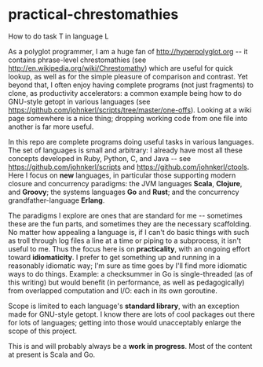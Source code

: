 practical-chrestomathies
========================

How to do task T in language L

As a polyglot programmer, I am a huge fan of http://hyperpolyglot.org -- it
contains phrase-level chrestomathies (see
http://en.wikipedia.org/wiki/Chrestomathy) which are useful for quick lookup,
as well as for the simple pleasure of comparison and contrast. Yet beyond that,
I often enjoy having complete programs (not just fragments) to clone, as
productivity accelerators: a common example being how to do GNU-style getopt in
various languages (see
https://github.com/johnkerl/scripts/tree/master/one-offs). Looking at a wiki
page somewhere is a nice thing; dropping working code from one file into
another is far more useful.

In this repo are complete programs doing useful tasks in various languages.
The set of languages is small and arbitrary: I already have most all these
concepts developed in Ruby, Python, C, and Java -- see
https://github.com/johnkerl/scripts and https://github.com/johnkerl/ctools.
Here I focus on **new** languages, in particular those supporting modern closure
and concurrency paradigms: the JVM languages **Scala**, **Clojure**, and **Groovy**;
the systems languages **Go** and **Rust**; and the concurrency grandfather-language
**Erlang**.

The paradigms I explore are ones that are standard for me -- sometimes these
are the fun parts, and sometimes they are the necessary scaffolding. No matter
how appealing a language is, if I can't do basic things with such as troll
through log files a line at a time or piping to a subprocess, it isn't useful
to me.  Thus the focus here is on **practicality**, with an ongoing effort toward
**idiomaticity**. I prefer to get something up and running in a reasonably
idiomatic way; I'm sure as time goes by I'll find more idiomatic ways to do
things. Example: a checksummer in Go is single-threaded (as of this writing)
but would benefit (in performance, as well as pedagogically) from overlapped
computation and I/O: each in its own goroutine.

Scope is limited to each language's **standard library**, with an exception made
for GNU-style getopt. I know there are lots of cool packages out there for lots
of languages; getting into those would unacceptably enlarge the scope of this
project.

This is and will probably always be a **work in progress**. Most of the content
at present is Scala and Go.
